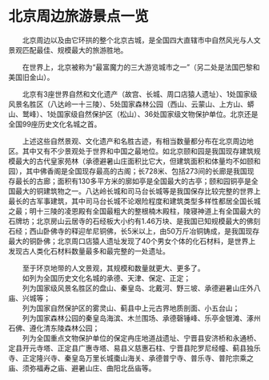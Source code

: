 # 北京周边旅游景点一览  
  
&emsp;&emsp;北京周边以及由它环拱的整个北京古城，是全国四大直辖市中自然风光与人文景观匹配最佳、规模最大的旅游胜地。  

&emsp;&emsp;在世界上，北京被称为“最富魔力的三大游览城市之一”（另二处是法国巴黎和美国旧金山）。  
  
&emsp;&emsp;北京有3座世界自然和文化遗产（故宫、长城、周口店猿人遗址）、1处国家级风景名胜区（八达岭一十三陵）、5处国家森林公园（西山、云蒙山、上方山、蟒山、鹫峰）、1处国家级自然保护区（松山）、36处国家级文物保护单位。北京还是全国99座历史文化名城之首。  
  
&emsp;&emsp;上述这些自然景观、文化遗产和名胜古迹，有相当数量都分布在北京周边地区。其中又有不少景观处于世界和中国之最地位。如北京颐和园是我国现存建筑规模最大的古代皇家苑林（承德避暑山庄面积比它大，但建筑面积和体量均不如颐和园），其中佛香阁是全国现存最高的古阁；长728米、包括273间的长廊是我国现存最长的古廊；面积有130多平方米的廓如亭是全国最大的古亭；颐和园铜亭是全国最大的铜建筑物之一。八达岭长城和司马台长城等是我国保存比较完整的世界上最长的古军事建筑，其中司马台长城不论艰险程度和建筑类型多样性都居全国长城之最；明十三陵的凌恩殿有全国最粗大的整根楠木殿柱，陵寝神道上有全国最大的石牌坊；北京房山云居寺的石经板大小约有1.46万块、是我国已知规模最大的佛刻石经；西山卧佛寺的释迎牟尼铜佛，长5米以上，由50万斤冶铜铸成，是我国现存最大的铜卧佛；北京周口店猿人遗址发现了40个男女个体的化石材料，是世界上发现古人类化石材料数量最多和最完整的一处遗址。  
  
&emsp;&emsp;至于环京地带的人文景观，其规模和数量就更大、更多了。  
&emsp;&emsp;如列为全国历史文化名城的承德、天津、保定、正定；  
&emsp;&emsp;列为国家级风景名胜区的盘山、秦皇岛、北戴河、野三坡、承德避暑山庄外八庙、兴城等；  
&emsp;&emsp;列为国家自然保护区的雾灵山、蓟县中上元古界地质剖面、小五台山；  
&emsp;&emsp;列为国家森林公园的秦皇岛海滨、木兰围场、承德磬锤峰、乐亭金银滩、涿州石佛、遵化清东陵森林公园；  
&emsp;&emsp;列为全国重点文物保护单位的保定冉庄地道战遗址、宁晋县安济桥和永通桥、定县开元寺塔、正定县广惠寺塔、易县义慈惠石柱、宁晋县陀罗尼经幢、蓟县独乐寺、正定隆兴寺、秦皇岛万里长城棗山海关、承德普宁寺、普乐寺、普陀宗乘之庙、须弥福寿之庙、避暑山庄、曲阳北岳庙等。